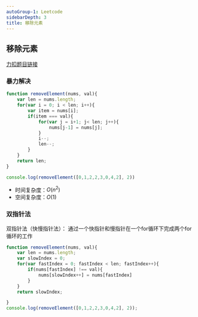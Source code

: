 ```yaml
---
autoGroup-1: Leetcode
sidebarDepth: 3
title: 移除元素
---
```


## 移除元素
[力扣题目链接](https://leetcode-cn.com/problems/remove-element/)

### 暴力解决
```js
function removeElement(nums, val){
    var len = nums.length;
    for(var i = 0; i < len; i++){
        var item = nums[i];
        if(item === val){
            for(var j = i+1; j< len; j++){
                nums[j-1] = nums[j];
            }
            i--;
            len--;
        }
    }
    return len;
}

console.log(removeElement([0,1,2,2,3,0,4,2], 2))
```
- 时间复杂度：$O(n^2)$
- 空间复杂度：$O(1)$

### 双指针法
双指针法（快慢指针法）： 通过一个快指针和慢指针在一个for循环下完成两个for循环的工作
```js
function removeElement(nums, val){
    var len = nums.length;
    var slowIndex = 0;
    for(var fastIndex = 0; fastIndex < len; fastIndex++){
        if(nums[fastIndex] !== val){
            nums[slowIndex++] = nums[fastIndex]
        }
    }
    return slowIndex;

}
console.log(removeElement([0,1,2,2,3,0,4,2], 2));
```